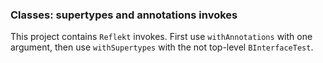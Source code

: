 ### Classes: supertypes and annotations invokes

This project contains `Reflekt` invokes. 
First use `withAnnotations` with one argument,
then use `withSupertypes` with the not top-level `BInterfaceTest`.
